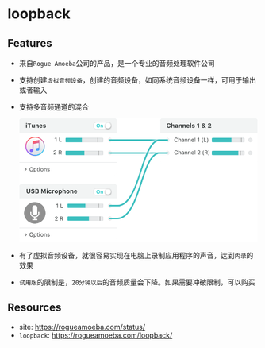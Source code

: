 # loopback

## Features

* 来自`Rogue Amoeba`公司的产品，是一个专业的音频处理软件公司
* 支持创建`虚拟音频设备`，创建的音频设备，如同系统音频设备一样，可用于输出或者输入
* 支持多音频通道的混合 

    <img src="./img/audio-channel-route.png" style="max-height: 300px">

* 有了虚拟音频设备，就很容易实现在电脑上录制应用程序的声音，达到`内录`的效果
* `试用版`的限制是，`20分钟以后`的音频质量会下降。如果需要冲破限制，可以购买


## Resources

* site: <https://rogueamoeba.com/status/>
* `loopback`: <https://rogueamoeba.com/loopback/>



